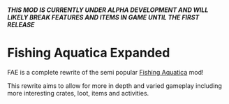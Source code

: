 ###### **THIS MOD IS CURRENTLY UNDER ALPHA DEVELOPMENT AND WILL LIKELY BREAK FEATURES AND ITEMS IN GAME UNTIL THE FIRST RELEASE**

# **Fishing Aquatica Expanded**

FAE is a complete rewrite of the semi popular [Fishing Aquatica](https://github.com/PixelPacker/FishingAquatica) mod!

This rewrite aims to allow for more in depth and varied gameplay including more interesting crates, loot, items and activities.


